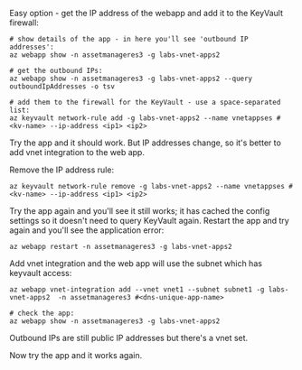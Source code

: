 
Easy option - get the IP address of the webapp and add it to the KeyVault firewall:

```
# show details of the app - in here you'll see 'outbound IP addresses':
az webapp show -n assetmanageres3 -g labs-vnet-apps2

# get the outbound IPs:
az webapp show -n assetmanageres3 -g labs-vnet-apps2 --query outboundIpAddresses -o tsv

# add them to the firewall for the KeyVault - use a space-separated list:
az keyvault network-rule add -g labs-vnet-apps2 --name vnetappses #<kv-name> --ip-address <ip1> <ip2>
```

Try the app and it should work. But IP addresses change, so it's better to add vnet integration to the web app.

Remove the IP address rule:

```
az keyvault network-rule remove -g labs-vnet-apps2 --name vnetappses #<kv-name> --ip-address <ip1> <ip2>
```

Try the app again and you'll see it still works; it has cached the config settings so it doesn't need to query KeyVault again. Restart the app and try again and you'll see the application error:

```
az webapp restart -n assetmanageres3 -g labs-vnet-apps2 
```

Add vnet integration and the web app will use the subnet which has keyvault access:

```
az webapp vnet-integration add --vnet vnet1 --subnet subnet1 -g labs-vnet-apps2  -n assetmanageres3 #<dns-unique-app-name>

# check the app:
az webapp show -n assetmanageres3 -g labs-vnet-apps2 
```

Outbound IPs are still public IP addresses but there's a vnet set.

Now try the app and it works again.
